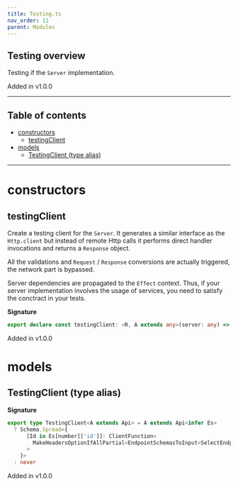 ```yaml
---
title: Testing.ts
nav_order: 11
parent: Modules
---
```


## Testing overview

Testing if the `Server` implementation.

Added in v1.0.0

---

<h2 class="text-delta">Table of contents</h2>

- [constructors](#constructors)
  - [testingClient](#testingclient)
- [models](#models)
  - [TestingClient (type alias)](#testingclient-type-alias)

---

# constructors

## testingClient

Create a testing client for the `Server`. It generates a similar interface
as the `Http.client` but instead of remote Http calls it performs direct
handler invocations and returns a `Response` object.

All the validations and `Request` / `Response` conversions are actually
triggered, the network part is bypassed.

Server dependencies are propagated to the `Effect` context. Thus, if your
server implementation involves the usage of services, you need to
satisfy the conctract in your tests.

**Signature**

```ts
export declare const testingClient: <R, A extends any>(server: any) => Effect.Effect<R, never, TestingClient<A>>
```

Added in v1.0.0

# models

## TestingClient (type alias)

**Signature**

```ts
export type TestingClient<A extends Api> = A extends Api<infer Es>
  ? Schema.Spread<{
      [Id in Es[number]['id']]: ClientFunction<
        MakeHeadersOptionIfAllPartial<EndpointSchemasToInput<SelectEndpointById<Es, Id>['schemas']>>
      >
    }>
  : never
```

Added in v1.0.0
